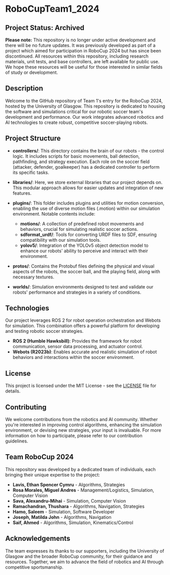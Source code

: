 # RoboCupTeam1_2024

## Project Status: Archived

**Please note:** This repository is no longer under active development and there will be no future updates. It was previously developed as part of a project which aimed for participation in RoboCup 2024 but has since been discontinued. All resources within this repository, including research materials, unit tests, and base controllers, are left available for public use. We hope these resources will be useful for those interested in similar fields of study or development.

## Description

Welcome to the GitHub repository of Team 1's entry for the RoboCup 2024, hosted by the University of Glasgow. This repository is dedicated to housing the software and simulations critical for our robotic soccer team's development and performance. Our work integrates advanced robotics and AI technologies to create robust, competitive soccer-playing robots.

## Project Structure

- **controllers/**: This directory contains the brain of our robots - the control logic. It includes scripts for basic movements, ball detection, pathfinding, and strategy execution. Each role on the soccer field (attacker, defender, goalkeeper) has a dedicated controller to perform its specific tasks.

- **libraries/**: Here, we store external libraries that our project depends on. This modular approach allows for easier updates and integration of new features.

- **plugins/**: This folder includes plugins and utilities for motion conversion, enabling the use of diverse motion files (.motion) within our simulation environment. Notable contents include:

  - **motions/**: A collection of predefined robot movements and behaviors, crucial for simulating realistic soccer actions.
  - **sdformat_urdf/**: Tools for converting URDF files to SDF, ensuring compatibility with our simulation tools.
  - **yolov5/**: Integration of the YOLOv5 object detection model to enhance our robots' ability to perceive and interact with their environment.

- **protos/**: Contains the Protobuf files defining the physical and visual aspects of the robots, the soccer ball, and the playing field, along with necessary textures.

- **worlds/**: Simulation environments designed to test and validate our robots' performance and strategies in a variety of conditions.

## Technologies

Our project leverages ROS 2 for robot operation orchestration and Webots for simulation. This combination offers a powerful platform for developing and testing robotic soccer strategies.

- **ROS 2 (Humble Hawksbill)**: Provides the framework for robot communication, sensor data processing, and actuator control.
- **Webots (R2023b)**: Enables accurate and realistic simulation of robot behaviors and interactions within the soccer environment.

## License

This project is licensed under the MIT License - see the [LICENSE](LICENSE) file for details.

## Contributing

We welcome contributions from the robotics and AI community. Whether you're interested in improving control algorithms, enhancing the simulation environment, or devising new strategies, your input is invaluable. For more information on how to participate, please refer to our contribution guidelines.

## Team RoboCup 2024

This repository was developed by a dedicated team of individuals, each bringing their unique expertise to the project:

- **Lavis, Ethan Spencer Cymru** - Algorithms, Strategies
- **Rosa Morales, Miguel Andres** - Management/Logistics, Simulation, Computer Vision
- **Sava, Alexandru-Mihai** - Simulation, Computer Vision
- **Ramachandran, Thushara** - Algorithms, Navigation, Strategies
- **Hamo, Saleem** - Simulation, Software Developer
- **Joseph, Matilda John** - Algorithms, Navigation
- **Saif, Ahmed** - Algorithms, Simulation, Kinematics/Control

## Acknowledgements

The team expresses its thanks to our supporters, including the University of Glasgow and the broader RoboCup community, for their guidance and resources. Together, we aim to advance the field of robotics and AI through competitive sportsmanship.
